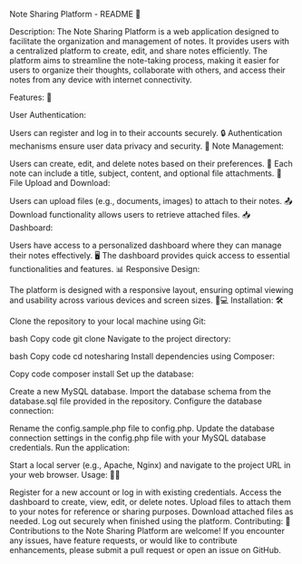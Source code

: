 
Note Sharing Platform - README 📝

Description:
The Note Sharing Platform is a web application designed to facilitate the organization and management of notes. It provides users with a centralized platform to create, edit, and share notes efficiently. The platform aims to streamline the note-taking process, making it easier for users to organize their thoughts, collaborate with others, and access their notes from any device with internet connectivity.

Features: 🚀

User Authentication:

Users can register and log in to their accounts securely. 🔒
Authentication mechanisms ensure user data privacy and security. 🔐
Note Management:

Users can create, edit, and delete notes based on their preferences. 📝
Each note can include a title, subject, content, and optional file attachments. 📎
File Upload and Download:

Users can upload files (e.g., documents, images) to attach to their notes. 📤
Download functionality allows users to retrieve attached files. 📥
Dashboard:

Users have access to a personalized dashboard where they can manage their notes effectively. 🖥️
The dashboard provides quick access to essential functionalities and features. 📊
Responsive Design:

The platform is designed with a responsive layout, ensuring optimal viewing and usability across various devices and screen sizes. 📱💻
Installation: 🛠️

Clone the repository to your local machine using Git:

bash
Copy code
git clone <repository-url>
Navigate to the project directory:

bash
Copy code
cd notesharing
Install dependencies using Composer:

Copy code
composer install
Set up the database:

Create a new MySQL database.
Import the database schema from the database.sql file provided in the repository.
Configure the database connection:

Rename the config.sample.php file to config.php.
Update the database connection settings in the config.php file with your MySQL database credentials.
Run the application:

Start a local server (e.g., Apache, Nginx) and navigate to the project URL in your web browser.
Usage: 🧑‍💻

Register for a new account or log in with existing credentials.
Access the dashboard to create, view, edit, or delete notes.
Upload files to attach them to your notes for reference or sharing purposes.
Download attached files as needed.
Log out securely when finished using the platform.
Contributing: 🤝
Contributions to the Note Sharing Platform are welcome! If you encounter any issues, have feature requests, or would like to contribute enhancements, please submit a pull request or open an issue on GitHub.
